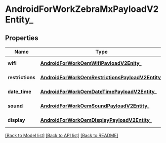 # AndroidForWorkZebraMxPayloadV2Entity_

## Properties
Name | Type | Description | Notes
------------ | ------------- | ------------- | -------------
**wifi** | [**AndroidForWorkOemWifiPayloadV2Enity_**](AndroidForWorkOemWifiPayloadV2Enity_.md) | Gets or sets the AndroidForWorkOemWifiPayloadV2Enity. | [optional] 
**restrictions** | [**AndroidForWorkOemRestrictionsPayloadV2Entity_**](AndroidForWorkOemRestrictionsPayloadV2Entity_.md) | Gets or sets the AndroidForWorkOemRestrictionsPayloadV2Entity. | [optional] 
**date_time** | [**AndroidForWorkOemDateTimePayloadV2Entity_**](AndroidForWorkOemDateTimePayloadV2Entity_.md) | Gets or sets the AndroidForWorkOemDateTimePayloadV2Entity. | [optional] 
**sound** | [**AndroidForWorkOemSoundPayloadV2Entity_**](AndroidForWorkOemSoundPayloadV2Entity_.md) | Gets or sets the AndroidForWorkOemSoundPayloadV2Entity. | [optional] 
**display** | [**AndroidForWorkOemDisplayPayloadV2Entity_**](AndroidForWorkOemDisplayPayloadV2Entity_.md) | Gets or sets the AndroidForWorkOemDisplayPayloadV2Entity. | [optional] 

[[Back to Model list]](../README.md#documentation-for-models) [[Back to API list]](../README.md#documentation-for-api-endpoints) [[Back to README]](../README.md)


